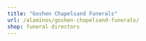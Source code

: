 ```yaml
---
title: "Goshen Chapelsand Funerals"
url: /alaminos/goshen-chapelsand-funerals/
shop: funeral directors
---
```

